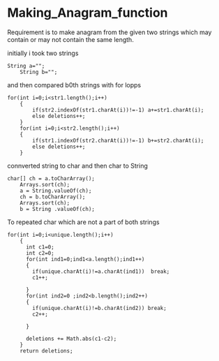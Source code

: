 # Making_Anagram_function

Requirement is to make anagram from the given two strings which may contain or may not contain the same length.

initially i took two strings

    String a="";
		String b="";

and then compared b0th strings with for lopps

    for(int i=0;i<str1.length();i++) 
		{
			if(str2.indexOf(str1.charAt(i))!=-1) a+=str1.charAt(i);
			else deletions++;
		}
		for(int i=0;i<str2.length();i++) 
		{
			if(str1.indexOf(str2.charAt(i))!=-1) b+=str2.charAt(i);
			else deletions++;
		}
    
connverted string to char and then char to String
  
    char[] ch = a.toCharArray();
		Arrays.sort(ch);
		a = String.valueOf(ch);
		ch = b.toCharArray();
		Arrays.sort(ch);
		b = String .valueOf(ch);
    
To repeated char which are not a part of both strings

    for(int i=0;i<unique.length();i++) 
        {
          int c1=0;
          int c2=0;
          for(int ind1=0;ind1<a.length();ind1++) 
          {
            if(unique.charAt(i)!=a.charAt(ind1))  break;
            c1++;

          }
          for(int ind2=0 ;ind2<b.length();ind2++) 
          {
            if(unique.charAt(i)!=b.charAt(ind2)) break;
            c2++;

          }

          deletions += Math.abs(c1-c2);
        }
        return deletions;


